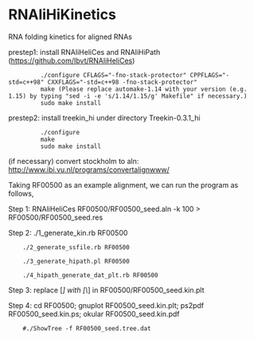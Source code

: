 # RNAliHiKinetics
RNA folding kinetics for aligned RNAs

prestep1: install RNAliHeliCes and RNAliHiPath (https://github.com/Ibvt/RNAliHeliCes)

             ./configure CFLAGS="-fno-stack-protector" CPPFLAGS="-std=c++98" CXXFLAGS="-std=c++98 -fno-stack-protector"
             make (Please replace automake-1.14 with your version (e.g. 1.15) by typing "sed -i -e 's/1.14/1.15/g' Makefile" if necessary.)
             sudo make install

prestep2: install treekin_hi under directory Treekin-0.3.1_hi

             ./configure
             make
             sudo make install

(if necessary) convert stockholm to aln: http://www.ibi.vu.nl/programs/convertalignwww/

Taking RF00500 as an example alignment, we can run the program as follows,

Step 1: RNAliHeliCes RF00500/RF00500_seed.aln -k 100 > RF00500/RF00500_seed.res

Step 2: ./1_generate_kin.rb    RF00500

        ./2_generate_ssfile.rb RF00500
        
        ./3_generate_hipath.pl RF00500
        
        ./4_hipath_generate_dat_plt.rb RF00500

Step 3: replace [_] with [\\_] in RF00500/RF00500_seed.kin.plt

Step 4: cd RF00500; gnuplot RF00500_seed.kin.plt; ps2pdf RF00500_seed.kin.ps; okular RF00500_seed.kin.pdf
        
        #./ShowTree -f RF00500_seed.tree.dat
